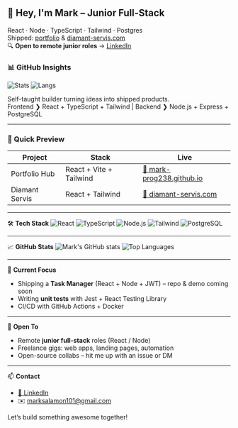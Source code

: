 ## 👋 Hey, I'm Mark – Junior Full-Stack
React · Node · TypeScript · Tailwind · Postgres  
Shipped: [portfolio](https://mark-prog238.github.io) & [diamant-servis.com](https://diamant-servis.com)  
🔍 **Open to remote junior roles** → [LinkedIn](https://linkedin.com/in/mark-salamon-b8a09435a)

### 📊 GitHub Insights
![Stats](https://github-readme-stats.vercel.app/api?username=Mark-Prog238&show_icons=true&theme=radical)
![Langs](https://github-readme-stats.vercel.app/api/top-langs/?username=Mark-Prog238&layout=compact&theme=radical)

Self-taught builder turning ideas into shipped products.  
Frontend ❯ React + TypeScript + Tailwind | Backend ❯ Node.js + Express + PostgreSQL

---

### 🚀 Quick Preview
| Project | Stack | Live |
|---------|-------|------|
| Portfolio Hub | React + Vite + Tailwind | [🔗 mark-prog238.github.io](https://mark-prog238.github.io) |
| Diamant Servis | React + Tailwind | [🔗 diamant-servis.com](https://diamant-servis.com) |

---

🛠️ **Tech Stack**
![React](https://img.shields.io/badge/-React-61DAFB?logo=react&logoColor=black)
![TypeScript](https://img.shields.io/badge/-TypeScript-3178C6?logo=typescript&logoColor=white)
![Node.js](https://img.shields.io/badge/-Node.js-339933?logo=node.js&logoColor=white)
![Tailwind](https://img.shields.io/badge/-Tailwind-06B6D4?logo=tailwindcss&logoColor=white)
![PostgreSQL](https://img.shields.io/badge/-PostgreSQL-4169E1?logo=postgresql&logoColor=white)


---

📈 **GitHub Stats**
![Mark's GitHub stats](https://github-readme-stats.vercel.app/api?username=Mark-Prog238&show_icons=true&theme=radical)
![Top Languages](https://github-readme-stats.vercel.app/api/top-langs/?username=Mark-Prog238&layout=compact&theme=radical)

---

🎯 **Current Focus**
- Shipping a **Task Manager** (React + Node + JWT) – repo & demo coming soon
- Writing **unit tests** with Jest + React Testing Library
- CI/CD with GitHub Actions + Docker

---

🤝 **Open To**
- Remote **junior full-stack** roles (React / Node)
- Freelance gigs: web apps, landing pages, automation
- Open-source collabs – hit me up with an issue or DM

---

📫 **Contact**
- [💼 LinkedIn](https://www.linkedin.com/in/mark-salamon-b8a09435a/)
- ✉️ marksalamon101@gmail.com

Let’s build something awesome together!
